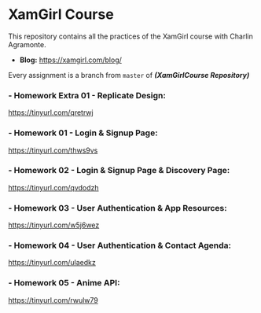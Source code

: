 # XamGirl Course
This repository contains all the practices of the XamGirl course with Charlin Agramonte. 
* **Blog:** https://xamgirl.com/blog/

Every assignment is a branch from ```master``` of ***(XamGirlCourse Repository)***

### - Homework Extra 01 - Replicate Design:
https://tinyurl.com/qretrwj

### - Homework 01 - Login & Signup Page:
https://tinyurl.com/thws9vs

### - Homework 02 - Login & Signup Page & Discovery Page:
https://tinyurl.com/qvdodzh

### - Homework 03 - User Authentication & App Resources:
https://tinyurl.com/w5j6wez

### - Homework 04 - User Authentication & Contact Agenda:
https://tinyurl.com/ulaedkz

### - Homework 05 - Anime API:
https://tinyurl.com/rwulw79
